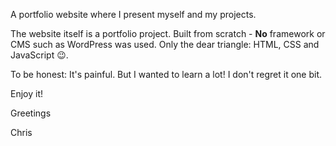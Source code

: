 A portfolio website where I present myself and my projects.

The website itself is a portfolio project.
Built from scratch - **No** framework or CMS such as WordPress was used.
Only the dear triangle: HTML, CSS and JavaScript 😉.

To be honest: It's painful.
But I wanted to learn a lot!
I don't regret it one bit.

Enjoy it!


Greetings

Chris
